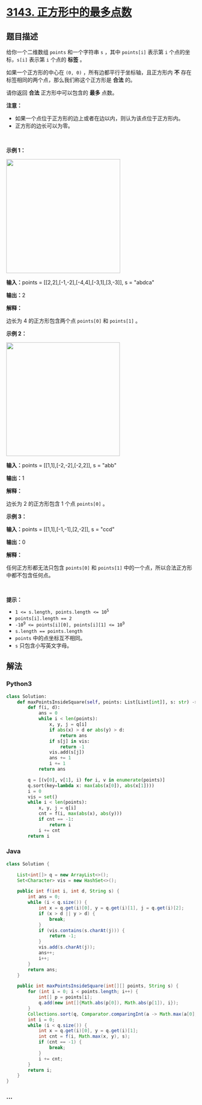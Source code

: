 # [3143. 正方形中的最多点数](https://leetcode.cn/problems/maximum-points-inside-the-square)



## 题目描述

<!-- 这里写题目描述 -->

<p>给你一个二维数组&nbsp;<code>points</code>&nbsp;和一个字符串&nbsp;<code>s</code>&nbsp;，其中&nbsp;<code>points[i]</code>&nbsp;表示第 <code>i</code>&nbsp;个点的坐标，<code>s[i]</code>&nbsp;表示第 <code>i</code>&nbsp;个点的 <strong>标签</strong>&nbsp;。</p>

<p>如果一个正方形的中心在&nbsp;<code>(0, 0)</code>&nbsp;，所有边都平行于坐标轴，且正方形内&nbsp;<strong>不</strong>&nbsp;存在标签相同的两个点，那么我们称这个正方形是&nbsp;<strong>合法</strong>&nbsp;的。</p>

<p>请你返回 <strong>合法</strong>&nbsp;正方形中可以包含的 <strong>最多</strong>&nbsp;点数。</p>

<p><strong>注意：</strong></p>

<ul>
	<li>如果一个点位于正方形的边上或者在边以内，则认为该点位于正方形内。</li>
	<li>正方形的边长可以为零。</li>
</ul>

<p>&nbsp;</p>

<p><strong class="example">示例 1：</strong></p>

<p><img alt="" src="https://assets.leetcode.com/uploads/2024/03/29/3708-tc1.png" style="width: 303px; height: 303px;" /></p>

<div class="example-block">
<p><span class="example-io"><b>输入：</b>points = [[2,2],[-1,-2],[-4,4],[-3,1],[3,-3]], s = "abdca"</span></p>

<p><span class="example-io"><b>输出：</b>2</span></p>

<p><strong>解释：</strong></p>

<p>边长为 4 的正方形包含两个点&nbsp;<code>points[0]</code> 和&nbsp;<code>points[1]</code>&nbsp;。</p>
</div>

<p><strong class="example">示例 2：</strong></p>

<p><img alt="" src="https://assets.leetcode.com/uploads/2024/03/29/3708-tc2.png" style="width: 302px; height: 302px;" /></p>

<div class="example-block">
<p><span class="example-io"><b>输入：</b>points = [[1,1],[-2,-2],[-2,2]], s = "abb"</span></p>

<p><span class="example-io"><b>输出：</b>1</span></p>

<p><strong>解释：</strong></p>

<p>边长为 2 的正方形包含 1 个点&nbsp;<code>points[0]</code>&nbsp;。</p>
</div>

<p><strong class="example">示例 3：</strong></p>

<div class="example-block">
<p><span class="example-io"><b>输入：</b>points = [[1,1],[-1,-1],[2,-2]], s = "ccd"</span></p>

<p><span class="example-io"><b>输出：</b>0</span></p>

<p><strong>解释：</strong></p>

<p>任何正方形都无法只包含&nbsp;<code>points[0]</code> 和&nbsp;<code>points[1]</code>&nbsp;中的一个点，所以合法正方形中都不包含任何点。</p>
</div>

<p>&nbsp;</p>

<p><strong>提示：</strong></p>

<ul>
	<li><code>1 &lt;= s.length, points.length &lt;= 10<sup>5</sup></code></li>
	<li><code>points[i].length == 2</code></li>
	<li><code>-10<sup>9</sup> &lt;= points[i][0], points[i][1] &lt;= 10<sup>9</sup></code></li>
	<li><code>s.length == points.length</code></li>
	<li><code>points</code>&nbsp;中的点坐标互不相同。</li>
	<li><code>s</code>&nbsp;只包含小写英文字母。</li>
</ul>


## 解法

<!-- 这里可写通用的实现逻辑 -->

<!-- tabs:start -->

### **Python3**

<!-- 这里可写当前语言的特殊实现逻辑 -->

```python
class Solution:
    def maxPointsInsideSquare(self, points: List[List[int]], s: str) -> int:
        def f(i, d):
            ans = 0
            while i < len(points):
                x, y, j = q[i]
                if abs(x) > d or abs(y) > d:
                    return ans
                if s[j] in vis:
                    return -1
                vis.add(s[j])
                ans += 1
                i += 1
            return ans

        q = [(v[0], v[1], i) for i, v in enumerate(points)]
        q.sort(key=lambda x: max(abs(x[0]), abs(x[1])))
        i = 0
        vis = set()
        while i < len(points):
            x, y, j = q[i]
            cnt = f(i, max(abs(x), abs(y)))
            if cnt == -1:
                return i
            i += cnt
        return i
```

### **Java**

<!-- 这里可写当前语言的特殊实现逻辑 -->

```java
class Solution {

    List<int[]> q = new ArrayList<>();
    Set<Character> vis = new HashSet<>();

    public int f(int i, int d, String s) {
        int ans = 0;
        while (i < q.size()) {
            int x = q.get(i)[0], y = q.get(i)[1], j = q.get(i)[2];
            if (x > d || y > d) {
                break;
            }
            if (vis.contains(s.charAt(j))) {
                return -1;
            }
            vis.add(s.charAt(j));
            ans++;
            i++;
        }
        return ans;
    }

    public int maxPointsInsideSquare(int[][] points, String s) {
        for (int i = 0; i < points.length; i++) {
            int[] p = points[i];
            q.add(new int[]{Math.abs(p[0]), Math.abs(p[1]), i});
        }
        Collections.sort(q, Comparator.comparingInt(a -> Math.max(a[0], a[1])));
        int i = 0;
        while (i < q.size()) {
            int x = q.get(i)[0], y = q.get(i)[1];
            int cnt = f(i, Math.max(x, y), s);
            if (cnt == -1) {
                break;
            }
            i += cnt;
        }
        return i;
    }
}
```

### **...**

```

```

<!-- tabs:end -->
